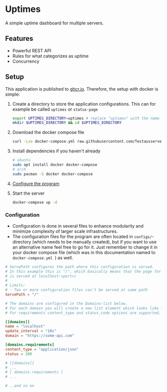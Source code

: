 # Uptimes

A simple uptime dashboard for multiple servers.

## Features

-   Powerful REST API
-   Rules for what categorizes as uptime
-   Concurrency

## Setup

This application is published to [ghcr.io](ghcr.io/Testausserveri/uptimes). Therefore, the setup with docker is simple:

1. Create a directory to store the application configurations. This can for example be called `uptimes` or `status-page`

    ```sh
    export UPTIMES_DIRECTORY=uptimes # replace "uptimes" with the name you want
    mkdir $UPTIMES_DIRECTORY && cd $UPTIMES_DIRECTORY
    ```

2. Download the docker compose file

    ```sh
    curl -Lso docker-compose.yml raw.githubusercontent.com/Testausserveri/uptimes/main/docker-compose.yml
    ```

3. Install dependencies if you haven't already

    ```sh
    # ubuntu
    sudo apt install docker docker-compose
    # arch
    sudo pacman -S docker docker-compose
    ```

4. [Configure the program](#configuration)

5. Start the server

    ```sh
    docker-compose up -d
    ```

### <a id="configuration">Configuration</a>

-   Configuration is done in several files to enhance modularity and minimize complexity of larger scale infrastructures.
-   The configuration files for the program are often located in `configs/`-directory (which needs to be manually created), but if you want to use an alternative name feel free to go for it.
    Just remember to change it in your docker compose file (which was in this documentation named to `docker-compose.yml `) as well.

```toml
# ServePath configures the path where this configuration is served.
# In this example this is "/", which basically means that the page for this configuration
# is served at localhost:<port>/
#
# Limits:
# - Two or more configuration files can't be served at same path
ServePath = "/"

# The domains are configured in the Domains-list below.
# For each domain you will create a new list element which looks like following.
# For requirements content_type and status_code options are supported.

[[domains]]
name = "localhost"
update_interval = "10s"
domain = "https://some-api.com"

[domains.requirements]
content_type = "application/json"
status = 200

# [[domains]]
# ...
# [ domains.requirements ]
# ...

# ..and so on

```
